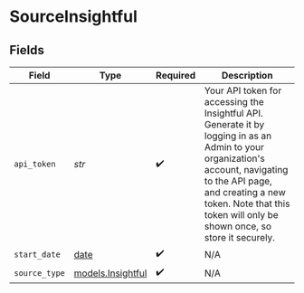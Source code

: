 # SourceInsightful


## Fields

| Field                                                                                                                                                                                                                                            | Type                                                                                                                                                                                                                                             | Required                                                                                                                                                                                                                                         | Description                                                                                                                                                                                                                                      |
| ------------------------------------------------------------------------------------------------------------------------------------------------------------------------------------------------------------------------------------------------ | ------------------------------------------------------------------------------------------------------------------------------------------------------------------------------------------------------------------------------------------------ | ------------------------------------------------------------------------------------------------------------------------------------------------------------------------------------------------------------------------------------------------ | ------------------------------------------------------------------------------------------------------------------------------------------------------------------------------------------------------------------------------------------------ |
| `api_token`                                                                                                                                                                                                                                      | *str*                                                                                                                                                                                                                                            | :heavy_check_mark:                                                                                                                                                                                                                               | Your API token for accessing the Insightful API. Generate it by logging in as an Admin to your organization's account, navigating to the API page, and creating a new token. Note that this token will only be shown once, so store it securely. |
| `start_date`                                                                                                                                                                                                                                     | [date](https://docs.python.org/3/library/datetime.html#date-objects)                                                                                                                                                                             | :heavy_check_mark:                                                                                                                                                                                                                               | N/A                                                                                                                                                                                                                                              |
| `source_type`                                                                                                                                                                                                                                    | [models.Insightful](../models/insightful.md)                                                                                                                                                                                                     | :heavy_check_mark:                                                                                                                                                                                                                               | N/A                                                                                                                                                                                                                                              |
